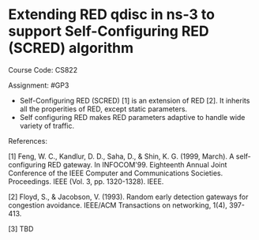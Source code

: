 # Extending RED qdisc in ns-3 to support Self-Configuring RED (SCRED) algorithm

Course Code: CS822

Assignment: #GP3

- Self-Configuring RED (SCRED) [1] is an extension of RED [2]. It inherits all the properities of RED, except static parameters.
- Self configuring RED makes RED parameters adaptive to handle wide variety of traffic. 

References:

[1] Feng, W. C., Kandlur, D. D., Saha, D., & Shin, K. G. (1999, March). A self-configuring RED gateway. In INFOCOM'99. Eighteenth Annual Joint Conference of the IEEE Computer and Communications Societies. Proceedings. IEEE (Vol. 3, pp. 1320-1328). IEEE.

[2] Floyd, S., & Jacobson, V. (1993). Random early detection gateways for congestion avoidance. IEEE/ACM Transactions on networking, 1(4), 397-413.

[3] TBD
